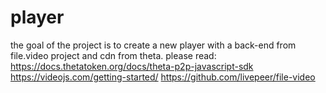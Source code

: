 # player
the goal of the project is to create a new player with a back-end from file.video project and cdn from theta.
please read:
https://docs.thetatoken.org/docs/theta-p2p-javascript-sdk
https://videojs.com/getting-started/
https://github.com/livepeer/file-video
